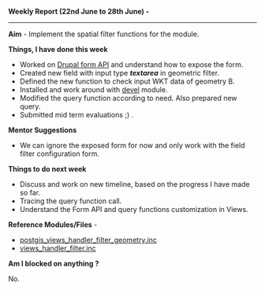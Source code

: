 **Weekly Report (22nd June to 28th June) -**

***

**Aim** - Implement the spatial filter functions for the module.

**Things, I have done this week**

* Worked on [Drupal form API](https://api.drupal.org/api/drupal/developer!topics!forms_api_reference.html) and understand how to expose the form.
* Created new field with input type ***textarea*** in geometric filter.
* Defined the new function to check input WKT data of geometry B.
* Installed and work around with [devel](https://www.drupal.org/project/devel) module.
* Modified the query function according to need. Also prepared new query.  
* Submitted mid term evaluations ;) .

**Mentor Suggestions**

* We can ignore the exposed form for now and only work with the field filter configuration form.

**Things to do next week**

* Discuss and work on new timeline, based on the progress I have made so far.
* Tracing the query function call.  
* Understand the Form API and query functions customization in Views.   


**Reference Modules/Files** - 
* [postgis_views_handler_filter_geometry.inc](https://github.com/panwarnaveen9/View-Module-for-Cartaro-GSOC2014/blob/20964232f29365a6ff28f54c11b09244936f9eec/cartaro/profiles/cartaro/modules/contrib/postgis/views/postgis_views_handler_filter_geometry.inc)
* [views_handler_filter.inc](https://github.com/panwarnaveen9/View-Module-for-Cartaro-GSOC2014/blob/20964232f29365a6ff28f54c11b09244936f9eec/cartaro/profiles/cartaro/modules/contrib/views/handlers/views_handler_filter.inc)

**Am I blocked on anything ?**

No.